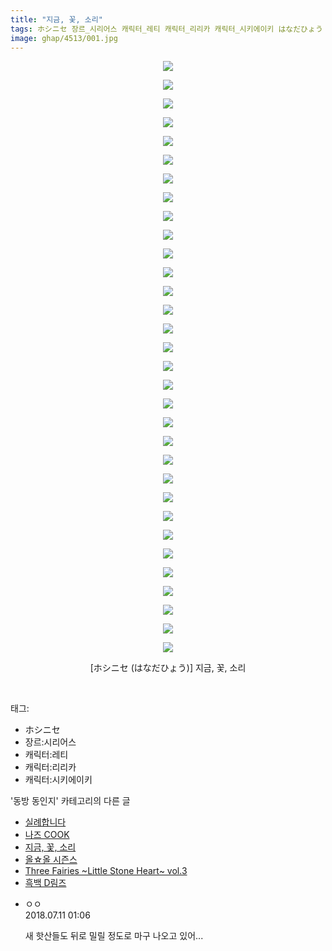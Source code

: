 ```yaml
---
title: "지금, 꽃, 소리"
tags: ホシニセ 장르_시리어스 캐릭터_레티 캐릭터_리리카 캐릭터_시키에이키 はなだひょう 동방_동인지
image: ghap/4513/001.jpg
---
```

<div class="article">
<p style="text-align: center; clear: none; float: none;"><img src="{{ site.nasurl }}/ghap/4513/001.jpg"/></p>
<p style="text-align: center; clear: none; float: none;"><img src="{{ site.nasurl }}/ghap/4513/002.jpg"/></p>
<p style="text-align: center; clear: none; float: none;"><img src="{{ site.nasurl }}/ghap/4513/003.jpg"/></p>
<p style="text-align: center; clear: none; float: none;"><img src="{{ site.nasurl }}/ghap/4513/004.jpg"/></p>
<p style="text-align: center; clear: none; float: none;"><img src="{{ site.nasurl }}/ghap/4513/005.jpg"/></p>
<p style="text-align: center; clear: none; float: none;"><img src="{{ site.nasurl }}/ghap/4513/006.jpg"/></p>
<p style="text-align: center; clear: none; float: none;"><img src="{{ site.nasurl }}/ghap/4513/007.jpg"/></p>
<p style="text-align: center; clear: none; float: none;"><img src="{{ site.nasurl }}/ghap/4513/008.jpg"/></p>
<p style="text-align: center; clear: none; float: none;"><img src="{{ site.nasurl }}/ghap/4513/009.jpg"/></p>
<p style="text-align: center; clear: none; float: none;"><img src="{{ site.nasurl }}/ghap/4513/010.jpg"/></p>
<p style="text-align: center; clear: none; float: none;"><img src="{{ site.nasurl }}/ghap/4513/011.jpg"/></p>
<p style="text-align: center; clear: none; float: none;"><img src="{{ site.nasurl }}/ghap/4513/012.jpg"/></p>
<p style="text-align: center; clear: none; float: none;"><img src="{{ site.nasurl }}/ghap/4513/013.jpg"/></p>
<p style="text-align: center; clear: none; float: none;"><img src="{{ site.nasurl }}/ghap/4513/014.jpg"/></p>
<p style="text-align: center; clear: none; float: none;"><img src="{{ site.nasurl }}/ghap/4513/015.jpg"/></p>
<p style="text-align: center; clear: none; float: none;"><img src="{{ site.nasurl }}/ghap/4513/016.jpg"/></p>
<p style="text-align: center; clear: none; float: none;"><img src="{{ site.nasurl }}/ghap/4513/017.jpg"/></p>
<p style="text-align: center; clear: none; float: none;"><img src="{{ site.nasurl }}/ghap/4513/018.jpg"/></p>
<p style="text-align: center; clear: none; float: none;"><img src="{{ site.nasurl }}/ghap/4513/019.jpg"/></p>
<p style="text-align: center; clear: none; float: none;"><img src="{{ site.nasurl }}/ghap/4513/020.jpg"/></p>
<p style="text-align: center; clear: none; float: none;"><img src="{{ site.nasurl }}/ghap/4513/021.jpg"/></p>
<p style="text-align: center; clear: none; float: none;"><img src="{{ site.nasurl }}/ghap/4513/022.jpg"/></p>
<p style="text-align: center; clear: none; float: none;"><img src="{{ site.nasurl }}/ghap/4513/023.jpg"/></p>
<p style="text-align: center; clear: none; float: none;"><img src="{{ site.nasurl }}/ghap/4513/024.jpg"/></p>
<p style="text-align: center; clear: none; float: none;"><img src="{{ site.nasurl }}/ghap/4513/025.jpg"/></p>
<p style="text-align: center; clear: none; float: none;"><img src="{{ site.nasurl }}/ghap/4513/026.jpg"/></p>
<p style="text-align: center; clear: none; float: none;"><img src="{{ site.nasurl }}/ghap/4513/027.jpg"/></p>
<p style="text-align: center; clear: none; float: none;"><img src="{{ site.nasurl }}/ghap/4513/028.jpg"/></p>
<p style="text-align: center; clear: none; float: none;"><img src="{{ site.nasurl }}/ghap/4513/029.jpg"/></p>
<p style="text-align: center; clear: none; float: none;"><img src="{{ site.nasurl }}/ghap/4513/030.jpg"/></p>
<p style="text-align: center; clear: none; float: none;"><img src="{{ site.nasurl }}/ghap/4513/031.jpg"/></p>
<p style="text-align: center; clear: none; float: none;"><img src="{{ site.nasurl }}/ghap/4513/032.jpg"/></p>
<p style="text-align: center; clear: none; float: none;">[ホシニセ (はなだひょう)] 지금, 꽃, 소리</p>
<p><br/></p>
</div><div class="tagTrail">
<p>태그: </p>
<ul>
<li>ホシニセ</li>
<li>장르:시리어스</li>
<li>캐릭터:레티</li>
<li>캐릭터:리리카</li>
<li>캐릭터:시키에이키</li>
</ul>
</div><div class="another">
<p>'동방 동인지' 카테고리의 다른 글</p>
<ul>
<li><a href="/2018-07-16-ghap_4516">실례합니다</a></li>
<li><a href="/2018-07-11-ghap_4514">나즈 COOK</a></li>
<li><a href="/2018-07-11-ghap_4513">지금, 꽃, 소리</a></li>
<li><a href="/2018-07-11-ghap_4512">올☆올 시즌스</a></li>
<li><a href="/2018-07-11-ghap_4511">Three Fairies ~Little Stone Heart~ vol.3</a></li>
<li><a href="/2018-07-10-ghap_4510">흑백 D림즈</a></li>
</ul>
</div><div class="cb_module cb_fluid">
<div class="cb_wrt cb_profile">
<div class="comment">
<ul>
<li class="cb_thumb_off" id="comment15283750">
<div class="cb_comment_area">
<div class="cb_info_area">
<div class="cb_section">
<span class="cb_nick_name">ㅇㅇ</span>
</div>
<div class="cb_section">
<span class="cb_date">2018.07.11 01:06 </span>
</div>
</div>
<div class="cb_dsc_comment">
<p class="cb_dsc">
											새 핫산들도 뒤로 밀릴 정도로 마구 나오고 있어... 
										</p>
</div>
</div></li>
</ul>
</div>
</div><!-- commentList close -->
</div>